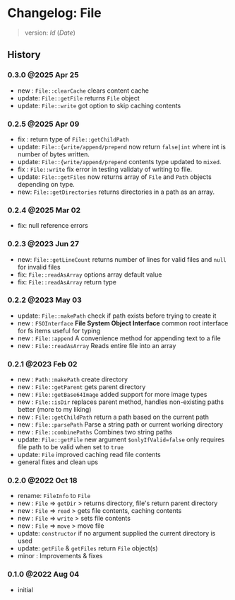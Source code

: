 # Changelog: File

> version: $Id$ ($Date$)

## History

### 0.3.0 @2025 Apr 25

- new   : `File::clearCache` clears content cache
- update: `File::getFile` returns `File` object
- update: `File::write` got option to skip caching contents

### 0.2.5 @2025 Apr 09

 - fix   : return type of `File::getChildPath`
 - update: `File::{write/append/prepend` now return `false|int` where int is number of bytes written.
 - update: `File::{write/append/prepend` contents type updated to `mixed`.
 - fix   : `File::write` fix error in testing validaty of writing to file.
 - update: `File::getFiles` now returns array of `File` and `Path` objects depending on type.
 - new: `File::getDirectories` returns directories in a path as an array.

### 0.2.4 @2025 Mar 02

 - fix: null reference errors

### 0.2.3 @2023 Jun 27

 - new: `File::getLineCount` returns number of lines for valid files and `null` for invalid files
 - fix: `File::readAsArray` options array default value
 - fix: `File::readAsArray` return type

### 0.2.2 @2023 May 03

 - update: `File::makePath` check if path exists before trying to create it
 - new   : `FSOInterface` **File System Object Interface** common root interface for fs items useful for typing
 - new   : `File::append` A convenience method for appending text to a file
 - new   : `File::readAsArray` Reads entire file into an array

### 0.2.1 @2023 Feb 02

 - new   : `Path::makePath` create directory
 - new   : `File::getParent` gets parent directory
 - new   : `File::getBase64Image` added support for more image types
 - new   : `File::isDir` replaces parent method, handles non-existing paths better (more to my liking)
 - new   : `File::getChildPath` return a path based on the current path
 - new   : `File::parsePath` Parse a string path or current working directory
 - new   : `File::combinePaths` Combines two string paths
 - update: `File::getFile` new argument `$onlyIfValid=false` only requires file path to be valid when set to `true`
 - update: `File` improved caching read file contents
 - general fixes and clean ups

### 0.2.0 @2022 Oct 18

 - rename: `FileInfo` to `File`
 - new   : `File` => `getDir` > returns directory, file's return parent directory
 - new   : `File` => `read` > gets file contents, caching contents
 - new   : `File` => `write` > sets file contents
 - new   : `File` => `move` > move file
 - update: `constructor` if no argument supplied the current directory is used
 - update: `getFile` & `getFiles` return `File` object(s)
 - minor : Improvements & fixes

### 0.1.0 @2022 Aug 04

 - initial
